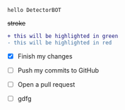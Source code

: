 ```
hello DetectorBOT 
```
~~stroke~~
```diff
+ this will be highlighted in green
- this will be highlighted in red
```

- [x] Finish my changes
- [ ] Push my commits to GitHub
- [ ] Open a pull request

- [ ] gdfg